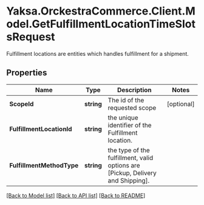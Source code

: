 # Yaksa.OrckestraCommerce.Client.Model.GetFulfillmentLocationTimeSlotsRequest
Fulfillment locations are entities which handles fulfillment for a shipment.

## Properties

Name | Type | Description | Notes
------------ | ------------- | ------------- | -------------
**ScopeId** | **string** | The id of the requested scope | [optional] 
**FulfillmentLocationId** | **string** | the unique identifier of the Fulfillment location. | 
**FulfillmentMethodType** | **string** | the type of the fulfillment, valid options are [Pickup, Delivery and Shipping]. | 

[[Back to Model list]](../README.md#documentation-for-models) [[Back to API list]](../README.md#documentation-for-api-endpoints) [[Back to README]](../README.md)

